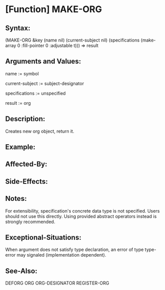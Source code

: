 # [Function] MAKE-ORG

## Syntax:

(MAKE-ORG &key 
          (name nil)
	  (current-subject nil)
	  (specifications (make-array 0 :fill-pointer 0 :adjustable t)))
=> result

## Arguments and Values:

name := symbol

current-subject := subject-designator

specifications := unspecified

result := org

## Description:
Creates new org object, return it.

## Example:

## Affected-By:

## Side-Effects:

## Notes:
For extensibility, specification's concrete data type is not specified.
Users should not use this directly.
Using provided abstract operators instead is strongly recommended.

## Exceptional-Situations:
When argument does not satisfy type declaration, an error of type type-error may signaled (implementation dependent).

## See-Also:

DEFORG
ORG
ORG-DESIGNATOR
REGISTER-ORG

